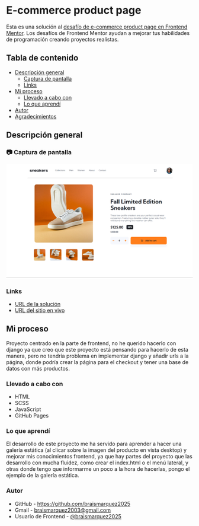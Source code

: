 # E-commerce product page

Esta es una solución al [desafío de e-commerce product page en Frontend Mentor](https://www.frontendmentor.io/challenges/ecommerce-product-page-UPsZ9MJp6). Los desafíos de Frontend Mentor ayudan a mejorar tus habilidades de programación creando proyectos realistas.

## Tabla de contenido

- [Descripción general](#descripcion-general)
  - [Captura de pantalla](#captura-de-pantalla)
  - [Links](#links)
- [Mi proceso](#mi-proceso)
  - [Llevado a cabo con](#llevado-a-cabo-con)
  - [Lo que aprendí](#lo-que-aprendi)
- [Autor](#autor)
- [Agradecimientos](#agradecimientos)

## Descripción general

### 📷 Captura de pantalla
![](./images/Frontend-Mentor-E-commerce-product-page-08-05-2025_07_17_PM.png)


### Links
- [URL de la solución](https://www.frontendmentor.io/solutions/men-navegable-de-pgina-web-html-y-css-vUgVs_SLAZ)
- [URL del sitio en vivo](https://braismarquez2025.github.io/social-links-profile-main/)


## Mi proceso
Proyecto centrado en la parte de frontend, no he querido hacerlo con django ya que creo que este proyecto está pensando para hacerlo de esta manera, pero no tendría problema en implementar django y añadir urls a la página, donde podría crear la página para el checkout y tener una base de datos con más productos. 

### Llevado a cabo con
- HTML
- SCSS
- JavaScript
- GitHub Pages

### Lo que aprendí
El desarrollo de este proyecto me ha servido para aprender a hacer una galería estática (al clicar sobre la imagen del producto en vista desktop) y mejorar mis conocimientos frontend, ya que hay partes del proyecto que las desarrollo con mucha fluidez, como crear el index.html o el menú lateral, y otras donde tengo que informarme un poco a la hora de hacerlas, pongo el ejemplo de la galería estática.

### Autor 
- GitHub - https://github.com/braismarquez2025
- Gmail - braismarquez2003@gmail.com
- Usuario de Frontend - [@braismarquez2025](https://www.frontendmentor.io/profile/braismarquez2025)

